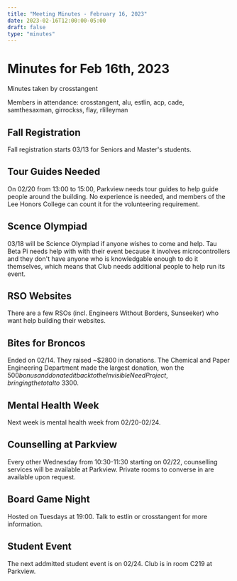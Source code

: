 ```yaml
---
title: "Meeting Minutes - February 16, 2023"
date: 2023-02-16T12:00:00-05:00
draft: false
type: "minutes"
---
```


# Minutes for Feb 16th, 2023

Minutes taken by crosstangent

Members in attendance: crosstangent, alu, estlin, acp, cade, samthesaxman, girrockss, flay, rlilleyman

## Fall Registration

Fall registration starts 03/13 for Seniors and Master's students.

## Tour Guides Needed

On 02/20 from 13:00 to 15:00, Parkview needs tour guides to help guide people around the building. No experience is needed, and members of the Lee Honors College can count it for the volunteering requirement.

## Scence Olympiad

03/18 will be Science Olympiad if anyone wishes to come and help. Tau Beta Pi needs help with with their event because it involves microcontrollers and they don't have anyone who is knowledgable enough to do it themselves, which means that Club needs additional people to help run its event.

## RSO Websites

There are a few RSOs (incl. Engineers Without Borders, Sunseeker) who want help building their websites.

## Bites for Broncos

Ended on 02/14. They raised ~$2800 in donations. The Chemical and Paper Engineering Department made the largest donation, won the $500 bonus and donated it back to the Invisible Need Project, bringing the total to ~$3300.

## Mental Health Week

Next week is mental health week from 02/20-02/24.

## Counselling at Parkview

Every other Wednesday from 10:30-11:30 starting on 02/22, counselling services will be available at Parkview. Private rooms to converse in are available upon request.

## Board Game Night

Hosted on Tuesdays at 19:00. Talk to estlin or crosstangent for more information.

## Student Event

The next addmitted student event is on 02/24. Club is in room C219 at Parkview.
